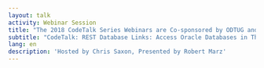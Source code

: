 ```yaml
---
layout: talk
activity: Webinar Session
title: "The 2018 CodeTalk Series Webinars are Co-sponsored by ODTUG and IOUG."
subtitle: "CodeTalk: REST Database Links: Access Oracle Databases in The Cloud Using ORDS, REST, and JSON"
lang: en
description: 'Hosted by Chris Saxon, Presented by Robert Marz'
---
```

